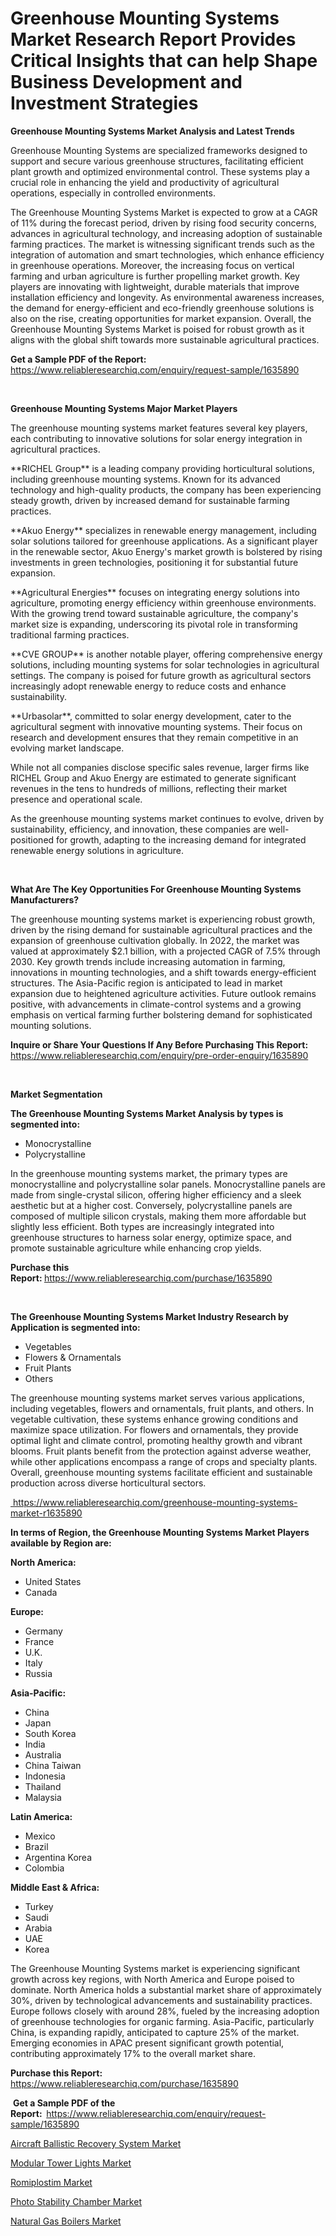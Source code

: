 <p><h1>Greenhouse Mounting Systems Market Research Report Provides Critical Insights that can help Shape Business Development and Investment Strategies</h1></p><p><strong>Greenhouse Mounting Systems Market Analysis and Latest Trends</strong></p>
<p><p>Greenhouse Mounting Systems are specialized frameworks designed to support and secure various greenhouse structures, facilitating efficient plant growth and optimized environmental control. These systems play a crucial role in enhancing the yield and productivity of agricultural operations, especially in controlled environments. </p><p>The Greenhouse Mounting Systems Market is expected to grow at a CAGR of 11% during the forecast period, driven by rising food security concerns, advances in agricultural technology, and increasing adoption of sustainable farming practices. The market is witnessing significant trends such as the integration of automation and smart technologies, which enhance efficiency in greenhouse operations. Moreover, the increasing focus on vertical farming and urban agriculture is further propelling market growth. Key players are innovating with lightweight, durable materials that improve installation efficiency and longevity. As environmental awareness increases, the demand for energy-efficient and eco-friendly greenhouse solutions is also on the rise, creating opportunities for market expansion. Overall, the Greenhouse Mounting Systems Market is poised for robust growth as it aligns with the global shift towards more sustainable agricultural practices.</p></p>
<p><strong>Get a Sample PDF of the Report:&nbsp;</strong> <a href="https://www.reliableresearchiq.com/enquiry/request-sample/1635890?utm_campaign=1136&utm_medium=2&utm_source=Github&utm_content=ia&utm_term=11102024&utm_id=greenhouse-mounting-systems">https://www.reliableresearchiq.com/enquiry/request-sample/1635890</a></p>
<p>&nbsp;</p>
<p><strong>Greenhouse Mounting Systems Major Market Players</strong></p>
<p><p>The greenhouse mounting systems market features several key players, each contributing to innovative solutions for solar energy integration in agricultural practices. </p><p>**RICHEL Group** is a leading company providing horticultural solutions, including greenhouse mounting systems. Known for its advanced technology and high-quality products, the company has been experiencing steady growth, driven by increased demand for sustainable farming practices. </p><p>**Akuo Energy** specializes in renewable energy management, including solar solutions tailored for greenhouse applications. As a significant player in the renewable sector, Akuo Energy's market growth is bolstered by rising investments in green technologies, positioning it for substantial future expansion.</p><p>**Agricultural Energies** focuses on integrating energy solutions into agriculture, promoting energy efficiency within greenhouse environments. With the growing trend toward sustainable agriculture, the company's market size is expanding, underscoring its pivotal role in transforming traditional farming practices.</p><p>**CVE GROUP** is another notable player, offering comprehensive energy solutions, including mounting systems for solar technologies in agricultural settings. The company is poised for future growth as agricultural sectors increasingly adopt renewable energy to reduce costs and enhance sustainability.</p><p>**Urbasolar**, committed to solar energy development, cater to the agricultural segment with innovative mounting systems. Their focus on research and development ensures that they remain competitive in an evolving market landscape.</p><p>While not all companies disclose specific sales revenue, larger firms like RICHEL Group and Akuo Energy are estimated to generate significant revenues in the tens to hundreds of millions, reflecting their market presence and operational scale.</p><p>As the greenhouse mounting systems market continues to evolve, driven by sustainability, efficiency, and innovation, these companies are well-positioned for growth, adapting to the increasing demand for integrated renewable energy solutions in agriculture.</p></p>
<p>&nbsp;</p>
<p><strong>What Are The Key Opportunities For Greenhouse Mounting Systems Manufacturers?</strong></p>
<p><p>The greenhouse mounting systems market is experiencing robust growth, driven by the rising demand for sustainable agricultural practices and the expansion of greenhouse cultivation globally. In 2022, the market was valued at approximately $2.1 billion, with a projected CAGR of 7.5% through 2030. Key growth trends include increasing automation in farming, innovations in mounting technologies, and a shift towards energy-efficient structures. The Asia-Pacific region is anticipated to lead in market expansion due to heightened agriculture activities. Future outlook remains positive, with advancements in climate-control systems and a growing emphasis on vertical farming further bolstering demand for sophisticated mounting solutions.</p></p>
<p><strong>Inquire or Share Your Questions If Any Before Purchasing This Report:</strong> <a href="https://www.reliableresearchiq.com/enquiry/pre-order-enquiry/1635890?utm_campaign=1136&utm_medium=2&utm_source=Github&utm_content=ia&utm_term=11102024&utm_id=greenhouse-mounting-systems">https://www.reliableresearchiq.com/enquiry/pre-order-enquiry/1635890</a></p>
<p>&nbsp;</p>
<p><strong>Market Segmentation</strong></p>
<p><strong>The Greenhouse Mounting Systems Market Analysis by types is segmented into:</strong></p>
<p><ul><li>Monocrystalline</li><li>Polycrystalline</li></ul></p>
<p><p>In the greenhouse mounting systems market, the primary types are monocrystalline and polycrystalline solar panels. Monocrystalline panels are made from single-crystal silicon, offering higher efficiency and a sleek aesthetic but at a higher cost. Conversely, polycrystalline panels are composed of multiple silicon crystals, making them more affordable but slightly less efficient. Both types are increasingly integrated into greenhouse structures to harness solar energy, optimize space, and promote sustainable agriculture while enhancing crop yields.</p></p>
<p><strong>Purchase this Report:&nbsp;</strong><a href="https://www.reliableresearchiq.com/purchase/1635890?utm_campaign=1136&utm_medium=2&utm_source=Github&utm_content=ia&utm_term=11102024&utm_id=greenhouse-mounting-systems">https://www.reliableresearchiq.com/purchase/1635890</a></p>
<p>&nbsp;</p>
<p><strong>The Greenhouse Mounting Systems Market Industry Research by Application is segmented into:</strong></p>
<p><ul><li>Vegetables</li><li>Flowers & Ornamentals</li><li>Fruit Plants</li><li>Others</li></ul></p>
<p><p>The greenhouse mounting systems market serves various applications, including vegetables, flowers and ornamentals, fruit plants, and others. In vegetable cultivation, these systems enhance growing conditions and maximize space utilization. For flowers and ornamentals, they provide optimal light and climate control, promoting healthy growth and vibrant blooms. Fruit plants benefit from the protection against adverse weather, while other applications encompass a range of crops and specialty plants. Overall, greenhouse mounting systems facilitate efficient and sustainable production across diverse horticultural sectors.</p></p>
<p><a href="https://www.reliableresearchiq.com/greenhouse-mounting-systems-market-r1635890?utm_campaign=1136&utm_medium=2&utm_source=Github&utm_content=ia&utm_term=11102024&utm_id=greenhouse-mounting-systems">&nbsp;https://www.reliableresearchiq.com/greenhouse-mounting-systems-market-r1635890</a></p>
<p><strong>In terms of Region, the Greenhouse Mounting Systems Market Players available by Region are:</strong></p>
<p>
    <p> <strong> North America: </strong>
        <ul>
            <li>United States</li>
            <li>Canada</li>
        </ul>
        </p> 
    <p> <strong> Europe: </strong>
        <ul>
            <li>Germany</li>
            <li>France</li>
            <li>U.K.</li>
            <li>Italy</li>
            <li>Russia</li>
        </ul>
        </p> 
    <p> <strong> Asia-Pacific: </strong>
        <ul>
            <li>China</li>
            <li>Japan</li>
            <li>South Korea</li>
            <li>India</li>
            <li>Australia</li>
            <li>China Taiwan</li>
            <li>Indonesia</li>
            <li>Thailand</li>
            <li>Malaysia</li>
        </ul>
        </p> 
    <p> <strong> Latin America: </strong>
        <ul>
            <li>Mexico</li>
            <li>Brazil</li>
            <li>Argentina Korea</li>
            <li>Colombia</li>
        </ul>
        </p> 
    <p> <strong> Middle East & Africa: </strong>
        <ul>
            <li>Turkey</li>
            <li>Saudi</li>
            <li>Arabia</li>
            <li>UAE</li>
            <li>Korea</li>
        </ul>
    </p>
    </p>
<p><p>The Greenhouse Mounting Systems market is experiencing significant growth across key regions, with North America and Europe poised to dominate. North America holds a substantial market share of approximately 30%, driven by technological advancements and sustainability practices. Europe follows closely with around 28%, fueled by the increasing adoption of greenhouse technologies for organic farming. Asia-Pacific, particularly China, is expanding rapidly, anticipated to capture 25% of the market. Emerging economies in APAC present significant growth potential, contributing approximately 17% to the overall market share.</p></p>
<p><strong>Purchase this Report: </strong><a href="https://www.reliableresearchiq.com/purchase/1635890?utm_campaign=1136&utm_medium=2&utm_source=Github&utm_content=ia&utm_term=11102024&utm_id=greenhouse-mounting-systems">https://www.reliableresearchiq.com/purchase/1635890</a></p>
<p>&nbsp;<strong>Get a Sample PDF of the Report:&nbsp;&nbsp;</strong><a href="https://www.reliableresearchiq.com/enquiry/request-sample/1635890?utm_campaign=1136&utm_medium=2&utm_source=Github&utm_content=ia&utm_term=11102024&utm_id=greenhouse-mounting-systems">https://www.reliableresearchiq.com/enquiry/request-sample/1635890</a></p>
<p><strong></strong></p>
<p><p><a href="https://github.com/DianaWilson796/Market-Research-Report-List-1/blob/main/aircraft-ballistic-recovery-system-market.md?utm_campaign=1136&utm_medium=2&utm_source=Github&utm_content=ia&utm_term=11102024&utm_id=greenhouse-mounting-systems">Aircraft Ballistic Recovery System Market</a></p><p><a href="https://www.linkedin.com/pulse/modular-tower-lights-market-dynamics-application-types-emerging-px5oc?utm_campaign=1136&utm_medium=2&utm_source=Github&utm_content=ia&utm_term=11102024&utm_id=greenhouse-mounting-systems">Modular Tower Lights Market</a></p><p><a href="https://github.com/LacThu1/Market-Research-Report-List-1/blob/main/romiplostim-market.md?utm_campaign=1136&utm_medium=2&utm_source=Github&utm_content=ia&utm_term=11102024&utm_id=greenhouse-mounting-systems">Romiplostim Market</a></p><p><a href="https://issuu.com/reportprime-2/docs/photo-stability-chamber-market-size_b5b33b1d6bdff7?utm_campaign=1136&utm_medium=2&utm_source=Github&utm_content=ia&utm_term=11102024&utm_id=greenhouse-mounting-systems">Photo Stability Chamber Market</a></p><p><a href="https://issuu.com/reportprime-2/docs/natural-gas-boilers-market-size-203_0bfd920ea728a8?utm_campaign=1136&utm_medium=2&utm_source=Github&utm_content=ia&utm_term=11102024&utm_id=greenhouse-mounting-systems">Natural Gas Boilers Market</a></p></p>
